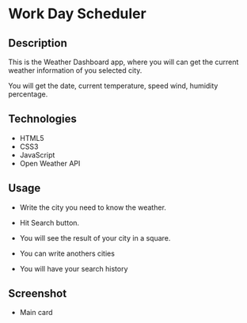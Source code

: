 # Work Day Scheduler

## Description

This is the Weather Dashboard app, where you will can get the current weather information of you selected city.

You will get the date, current temperature, speed wind, humidity percentage.


## Technologies

- HTML5
- CSS3
- JavaScript
- Open Weather API


## Usage

- Write the city you need to know the weather.

- Hit Search button.

- You will see the result of your city in a square.

- You can write anothers cities

- You will have your search history


## Screenshot

- Main card



